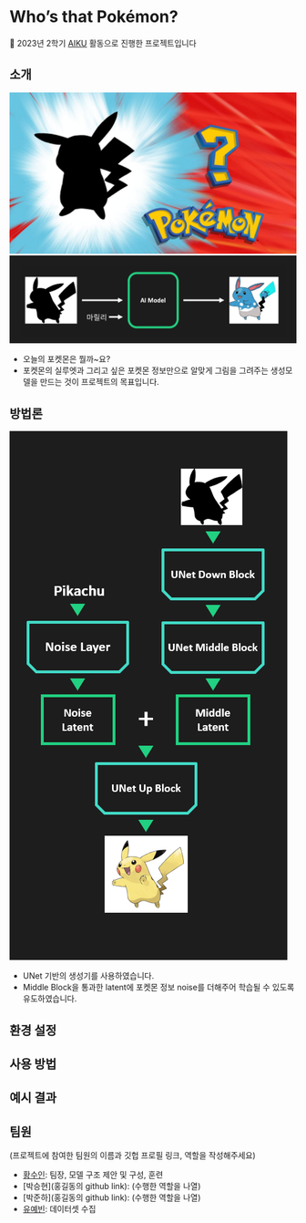 # Who’s that Pokémon?

📢 2023년 2학기 [AIKU](https://github.com/AIKU-Official) 활동으로 진행한 프로젝트입니다

## 소개
![img0](./images/image0.jpg)
![img1](./images/image1.png)
* 오늘의 포켓몬은 뭘까~요?
* 포켓몬의 실루엣과 그리고 싶은 포켓몬 정보만으로 알맞게 그림을 그려주는 생성모델을 만드는 것이 프로젝트의 목표입니다.

## 방법론
![img1](./images/image2.png)
* UNet 기반의 생성기를 사용하였습니다.
* Middle Block을 통과한 latent에 포켓몬 정보 noise를 더해주어 학습될 수 있도록 유도하였습니다.

## 환경 설정

## 사용 방법

## 예시 결과

## 팀원

(프로젝트에 참여한 팀원의 이름과 깃헙 프로필 링크, 역할을 작성해주세요)

- [황수인](https://github.com/suin00h): 팀장, 모델 구조 제안 및 구성, 훈련
- [박승현](홍길동의 github link): (수행한 역할을 나열)
- [박준하](홍길동의 github link): (수행한 역할을 나열)
- [유예빈](https://github.com/yebiniii): 데이터셋 수집
